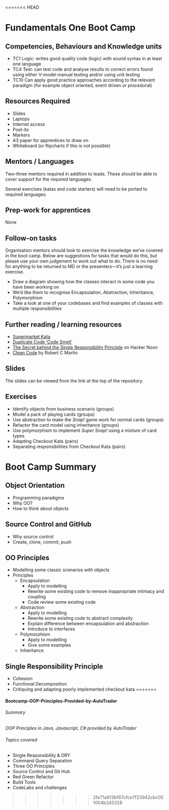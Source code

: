 <<<<<<< HEAD
<!--- ORGANISER THINGS TO CONSIDER 
- Which technical competencies, behaviours and knowledge module topics does the bootcamp cover/meet
- Structuring retros so that they can inform thinking for individual's personal learning records (off the job training record tab in their learning logs)
- Introducing some sort of test or quiz on basic concept learning points from the bootcamp to validate that they have taken stuff in, and provide organisation mentors with results to help them focus follow ups
--->

# Fundamentals One Boot Camp

## Competencies, Behaviours and Knowledge units

* TC1 Logic: writes good quality code (logic) with sound syntax in at least one language 
* TC4 Test: can test code and analyse results to correct errors found using either V-model manual testing and/or using unit testing
* TC10 Can apply good practice approaches according to the relevant paradigm (for example object oriented, event driven or procedural)

## Resources Required

* Slides
* Laptops
* Internet access
* Post-its
* Markers
* A3 paper for apprentices to draw on
* Whiteboard (or flipcharts if this is not possible)

## Mentors / Languages
 
Two–three mentors required in addition to leads. These should be able to cover support for the required languages.

Several exercises (katas and code starters) will need to be ported to required languages.

## Prep-work for apprentices

None

## Follow-on tasks

Organisation mentors should look to exercise the knowledge we’ve covered in the boot camp. Below are suggestions for tasks that would do this, but please use your own judgement to work out what to do. There is no need for anything to be returned to MD or the presenters—it’s just a learning exercise.

* Draw a diagram showing how the classes interact in some code you have been working on
* We’d like them to recognise Encapsulation, Abstraction, Inheritance, Polymorphism
* Take a look at one of your codebases and find examples of classes with multiple responsibilities

## Further reading / learning resources

<!--- For end of boot camp: Signposting for apprentices self study, further learning, online resources, practice etc. --->

* [Supermarket Kata](http://codekata.com/kata/kata09-back-to-the-checkout/)
* [Duplicate Code ‘Code Smell’](https://refactoring.guru/smells/duplicate-code)
* [The Secret behind the Single Responsibility Principle](https://hackernoon.com/the-secret-behind-the-single-responsibility-principle-e2f3692bae25) on Hacker Noon
* [Clean Code](https://www.amazon.co.uk/Clean-Code-Handbook-Software-Craftsmanship/dp/0132350882) by Robert C Martin
 
## Slides

The slides can be viewed from the link at the top of the repository.

## Exercises

* Identify objects from business scenario (groups)
* Model a pack of playing cards (groups)
* Use abstraction to make the _Snap!_ game work for normal cards (groups)
* Refactor the card model using inheritance (groups)
* Use polymorphism to implement _Super Snap!_ using a mixture of card types
* Adapting Checkout Kata (pairs)
* Separating responsibilities from Checkout Kata (pairs)

# Boot Camp Summary

## Object Orientation

* Programming paradigms
* Why OO?
* How to think about objects

## Source Control and GitHub

* Why source control
* Create, clone, commit, push

## OO Principles

* Modelling some classic scenarios with objects
* Principles
  * Encapsulation
    * Apply to modelling
    * Rewrite some existing code to remove inappropriate intimacy and coupling
    * Code review some existing code
  * Abstraction
    * Apply to modelling
    * Rewrite some existing code to abstract complexity
    * Explain difference between encapsulation and abstraction
    * Introduce to interfaces
  * Polymorphism
    * Apply to modelling
    * Give some examples
  * Inheritance

## Single Responsibility Principle

* Cohesion
* Functional Decomposition
* Critiquing and adapting poorly implemented checkout kata
=======
#### Bootcamp-OOP-Principles-Provided-by-AutoTrader

###### Summary
*OOP Principles in Java, Javascript, C# provided by AutoTrader*

###### Topics covered

* Single Responsibility & DRY
* Command Query Separation
* Three OO Principles
* Source Control and Git Hub
* Red Green Refactor
* Build Tools
* CodeLabs and challenges
>>>>>>> 2fe71a913bf67cfce7f23942cbc051004b245328
